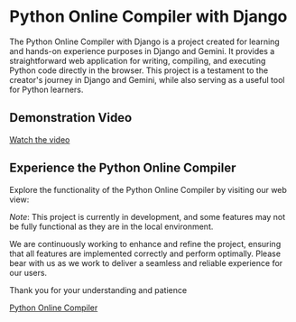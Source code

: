 # Python Online Compiler with Django

The Python Online Compiler with Django is a project created for learning and hands-on experience purposes in Django and Gemini. It provides a straightforward web application for writing, compiling, and executing Python code directly in the browser. This project is a testament to the creator's journey in Django and Gemini, while also serving as a useful tool for Python learners.

## Demonstration Video
[Watch the video](https://youtu.be/SyCcWjTiDSI)


## Experience the Python Online Compiler

Explore the functionality of the Python Online Compiler by visiting our web view:

*Note*: This project is currently in development, and some features may not be fully functional as they are in the local environment.

We are continuously working to enhance and refine the project, ensuring that all features are implemented correctly and perform optimally. Please bear with us as we work to deliver a seamless and reliable experience for our users.

Thank you for your understanding and patience

[Python Online Compiler](https://python-online-compiler.vercel.app/)


